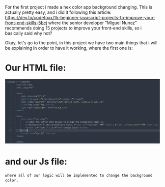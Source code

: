 For the first project i made a hex color app background changing.
This is actually pretty easy, and i did it following this article:
https://dev.to/codefoxx/15-beginner-javascript-projects-to-improve-your-front-end-skills-5bcj
where the senior developer "Miguel Nunez" recommends doing 15 projects to improve your front-end skills, so i basically said why not?

Okay, let's go to the point, in this project we have two main things that i will be explaining in order to have it working, where the first one is:

# Our HTML file:

   <img src="hexColor\images\Screenshot (266).png">

# and our Js file:

    where all of our logic will be implemented to change the background color.
